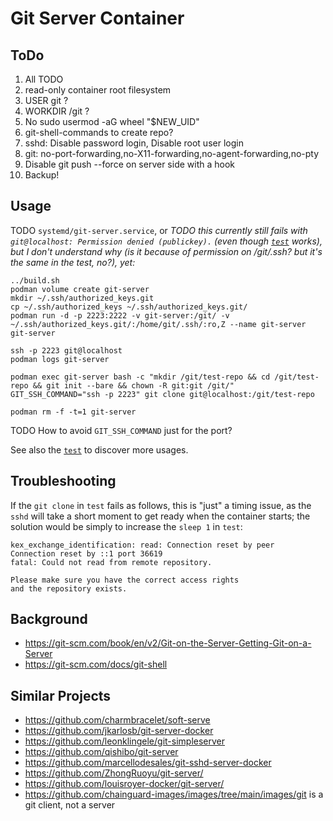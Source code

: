 # Git Server Container

## ToDo

1. All TODO
1. read-only container root filesystem
1. USER git ?
1. WORKDIR /git ?
1. No sudo usermod -aG wheel "$NEW_UID"
1. git-shell-commands to create repo?
1. sshd: Disable password login, Disable root user login
1. git: no-port-forwarding,no-X11-forwarding,no-agent-forwarding,no-pty
1. Disable git push --force on server side with a hook
1. Backup!

## Usage

TODO `systemd/git-server.service`, or _TODO this currently still fails with `git@localhost: Permission denied (publickey).`
(even though [`test`](test) works), but I don't understand why (is it because of permission on /git/.ssh? but it's the same in the test, no?), yet:_

    ../build.sh
    podman volume create git-server
    mkdir ~/.ssh/authorized_keys.git
    cp ~/.ssh/authorized_keys ~/.ssh/authorized_keys.git/
    podman run -d -p 2223:2222 -v git-server:/git/ -v ~/.ssh/authorized_keys.git/:/home/git/.ssh/:ro,Z --name git-server git-server
    
    ssh -p 2223 git@localhost
    podman logs git-server

    podman exec git-server bash -c "mkdir /git/test-repo && cd /git/test-repo && git init --bare && chown -R git:git /git/"
    GIT_SSH_COMMAND="ssh -p 2223" git clone git@localhost:/git/test-repo

    podman rm -f -t=1 git-server

TODO How to avoid `GIT_SSH_COMMAND` just for the port?

See also the [`test`](test) to discover more usages.

## Troubleshooting

If the `git clone` in `test` fails as follows, this is "just" a timing issue, as the `sshd` will take a short moment to
get ready when the container starts; the solution would be simply to increase the `sleep 1` in `test`:

    kex_exchange_identification: read: Connection reset by peer
    Connection reset by ::1 port 36619
    fatal: Could not read from remote repository.

    Please make sure you have the correct access rights
    and the repository exists.

## Background

* https://git-scm.com/book/en/v2/Git-on-the-Server-Getting-Git-on-a-Server
* https://git-scm.com/docs/git-shell

## Similar Projects

* https://github.com/charmbracelet/soft-serve
* https://github.com/jkarlosb/git-server-docker
* https://github.com/leonklingele/git-simpleserver
* https://github.com/qishibo/git-server
* https://github.com/marcellodesales/git-sshd-server-docker
* https://github.com/ZhongRuoyu/git-server/
* https://github.com/louisroyer-docker/git-server/
* https://github.com/chainguard-images/images/tree/main/images/git is a git client, not a server

